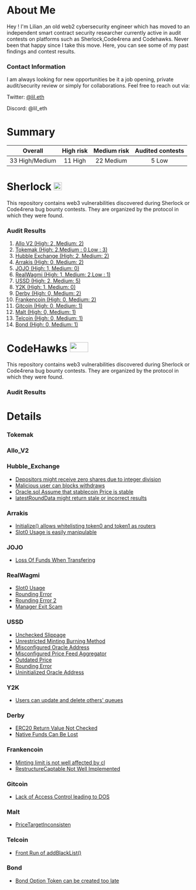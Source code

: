 # About Me

Hey ! I'm Lilian ,an old web2 cybersecurity engineer which has moved to an independent smart contract security researcher currently active in audit contests on platforms such as Sherlock,Code4rena and Codehawks. Never been that happy since I take this move.
Here, you can see some of my past findings and contest results.

### Contact Information
I am always looking for new opportunities be it a job opening, private audit/security review or simply for collaborations. Feel free to reach out via:

Twitter: [@lil.eth](<https://twitter.com/nasri13611>)

Discord: @lil_eth

# Summary

| Overall | High risk |  Medium risk | Audited contests |
|:--:|:--:|:--:|:--:|
| 33 High/Medium | 11 High | 22 Medium | 5 Low |  

# Sherlock  <img src="https://audits.sherlock.xyz/_next/static/media/sherlock_logo.dc2b3290.svg" width=22 height=22>

This repository contains web3 vulnerabilities discovered during Sherlock or Code4rena bug bounty contests. They are organized by the protocol in which they were found.

### Audit Results

1. [Allo V2 (High: 2, Medium: 2)](#Allo_V2)
2. [Tokemak (High: 2,Medium : 0,Low : 3)](#Tokemak)
3. [Hubble Exchange (High: 2, Medium: 2)](#Hubble_Exchange)
4. [Arrakis (High: 0, Medium: 2)](#Arrakis)
5. [JOJO (High: 1, Medium: 0)](#JOJO)
6. [RealWagmi (High: 1, Medium: 2,Low : 1)](#RealWagmi)
7. [USSD (High: 2, Medium: 5)](#USSD)
8. [Y2K (High: 1, Medium: 0)](#Y2K)
9. [Derby (High: 0, Medium: 2)](#Derby)
10. [Frankencoin (High: 0, Medium: 2)](#Frankencoin)
11. [Gitcoin (High: 0, Medium: 1)](#Gitcoin)
12. [Malt (High: 0, Medium: 1)](#Malt)
13. [Telcoin (High: 0, Medium: 1)](#Telcoin)
14. [Bond (High: 0, Medium: 1)](#Bond)


# CodeHawks <img src="https://res.cloudinary.com/droqoz7lg/image/upload/v1689080263/snhkgvtsidryjdtx0pce.png" width=50 height=27>

This repository contains web3 vulnerabilities discovered during Sherlock or Code4rena bug bounty contests. They are organized by the protocol in which they were found.

### Audit Results


# Details 

### Tokemak

### Allo_V2

### Hubble_Exchange
- [Depositors might receive zero shares due to integer division](<https://github.com/nasri136/Findings_Details/blob/main/H_HubbleExchange_ZeroShareReceptionMightHappen.md>)
- [Malicious user can blocks withdraws](<https://github.com/nasri136/Findings_Details/blob/main/H_HubbleExchange_WithdrawalBreakPoint.md>)
- [Oracle.sol Assume that stablecoin Price is stable](<https://github.com/nasri136/Findings_Details/blob/main/M_HubbleExchange_StablePriceAssumption.md>)
- [latestRoundData might return stale or incorrect results](<https://github.com/nasri136/Findings_Details/blob/main/M_HubbleExchange_StalePrice.md>) 

### Arrakis
- [Initialize() allows whitelisting token0 and token1 as routers](<https://github.com/nasri136/Findings_Details/blob/main/M_Arrakis_Token0_1_WhitelistIsIneffective.md>)
- [Slot0 Usage is easily manipulable](<https://github.com/nasri136/Findings_Details/blob/main/M_Arrakis_Slot0.md>)

### JOJO

- [Loss Of Funds When Transfering](<https://github.com/nasri136/Findings_Details/blob/main/H_JOJO_LossOfFundsWhenTransfering.md>)

### RealWagmi

- [Slot0 Usage](<https://github.com/nasri136/Findings_Details/blob/main/H_RealWagmi_Slot0Usage.md>)
- [Rounding Error](<https://github.com/nasri136/Findings_Details/blob/main/M_RealWagmi_RoundingError.md>)
- [Rounding Error 2](<https://github.com/nasri136/Findings_Details/blob/main/M_RealWagmi_RoundingError2.md>)
- [Manager Exit Scam](<https://github.com/nasri136/Findings_Details/blob/main/L_RealWagmi_ManagerExit.md>)

### USSD

- [Unchecked Slippage](<https://github.com/nasri136/Findings_Details/blob/main/H_USSD_UncheckedSlippage.md>)
- [Unrestricted Minting Burning Method](<https://github.com/nasri136/Findings_Details/blob/main/H_USSD_UnrestrictedMintingBurningMethod.md>)
- [Misconfigured Oracle Address](<https://github.com/nasri136/Findings_Details/blob/main/M_USSD_Misconfigured%20Oracle%20Address.md>)
- [Misconfigured Price Feed Aggregator](<https://github.com/nasri136/Findings_Details/blob/main/M_USSD_Misconfigured%20Price%20Feed%20Aggregator.md>)
- [Outdated Price](<https://github.com/nasri136/Findings_Details/blob/main/M_USSD_OutdatedPrice.md>)
- [Rounding Error](<https://github.com/nasri136/Findings_Details/blob/main/M_USSD_RoundingError.md>)
- [Uninitialized Oracle Address](<https://github.com/nasri136/Findings_Details/blob/main/M_USSD_Uninitialized%20Oracle%20Address.md>)

### Y2K

- [Users can update and delete others' queues](<https://github.com/nasri136/Findings_Details/blob/main/H_Y2K_Users%20can%20update%20and%20delete%20others%20queues.md>)

### Derby

- [ERC20 Return Value Not Checked](<https://github.com/nasri136/Findings_Details/blob/main/M_Derby_ERC20%20Return%20Value%20Not%20Checked.md>)
- [Native Funds Can Be Lost](<https://github.com/nasri136/Findings_Details/blob/main/M_Derby_Native%20Funds%20Can%20Be%20Lost.md>)

### Frankencoin

- [Minting limit is not well affected by cl](<https://github.com/nasri136/Findings_Details/blob/main/M_Frankencoin_Minting%20limit%20is%20not%20well%20affected%20by%20cl.md>)
- [RestructureCaptable Not Well Implemented](<https://github.com/nasri136/Findings_Details/blob/main/M_Frankencoin_RestructureCaptable%20Not%20Well%20Implemented>)

### Gitcoin

- [Lack of Access Control leading to DOS](<https://github.com/nasri136/Findings_Details/blob/main/M_Gitcoin_Lack%20of%20Access%20Control%20leading%20to%20DOS.md>)

### Malt

- [PriceTargetInconsisten](<https://github.com/nasri136/Findings_Details/blob/main/M_Malt_PriceTargetInconsisten.md>)

### Telcoin

- [Front Run of addBlackList()](<https://github.com/nasri136/Findings_Details/blob/main/M_Telcoin_Front%20Run%20of%20addBlackList().md>)

### Bond

- [Bond Option Token can be created too late](<https://github.com/nasri136/Findings_Details/blob/main/M_Bond_BondsCreatedTooLate.md>)
